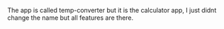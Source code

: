 The app is called temp-converter but it is the calculator app, I just didnt change the name but all features are there.
